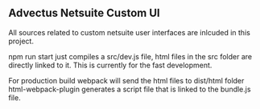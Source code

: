 ## Advectus Netsuite Custom UI

All sources related to custom netsuite user interfaces are inlcuded in this project.


npm run start just compiles a src/dev.js file, 
html files in the src folder are directly linked to it. This is currently for the fast development.

For production build webpack will send the html files to dist/html folder
html-webpack-plugin generates a script file that is linked to the bundle.js file.